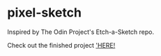 # pixel-sketch

Inspired by The Odin Project's Etch-a-Sketch repo.

Check out the finished project <a href=https://amdorma.github.io/pixel-sketch/>'HERE!</a>
